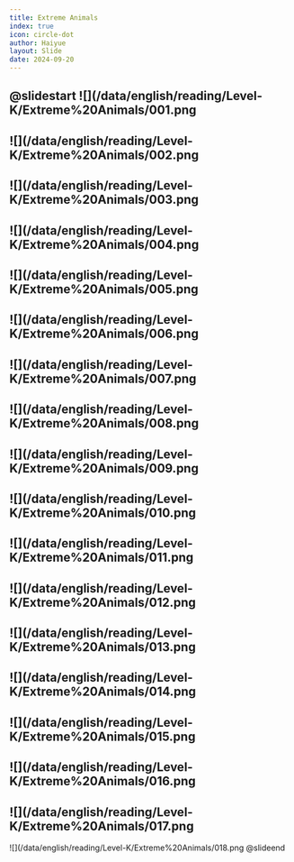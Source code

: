 ```yaml
---
title: Extreme Animals
index: true
icon: circle-dot
author: Haiyue
layout: Slide
date: 2024-09-20
---
```

 
@slidestart
![](/data/english/reading/Level-K/Extreme%20Animals/001.png
---
![](/data/english/reading/Level-K/Extreme%20Animals/002.png
---
![](/data/english/reading/Level-K/Extreme%20Animals/003.png
---
![](/data/english/reading/Level-K/Extreme%20Animals/004.png
---
![](/data/english/reading/Level-K/Extreme%20Animals/005.png
---
![](/data/english/reading/Level-K/Extreme%20Animals/006.png
---
![](/data/english/reading/Level-K/Extreme%20Animals/007.png
---
![](/data/english/reading/Level-K/Extreme%20Animals/008.png
---
![](/data/english/reading/Level-K/Extreme%20Animals/009.png
---
![](/data/english/reading/Level-K/Extreme%20Animals/010.png
---
![](/data/english/reading/Level-K/Extreme%20Animals/011.png
---
![](/data/english/reading/Level-K/Extreme%20Animals/012.png
---
![](/data/english/reading/Level-K/Extreme%20Animals/013.png
---
![](/data/english/reading/Level-K/Extreme%20Animals/014.png
---
![](/data/english/reading/Level-K/Extreme%20Animals/015.png
---
![](/data/english/reading/Level-K/Extreme%20Animals/016.png
---
![](/data/english/reading/Level-K/Extreme%20Animals/017.png
---
![](/data/english/reading/Level-K/Extreme%20Animals/018.png
@slideend